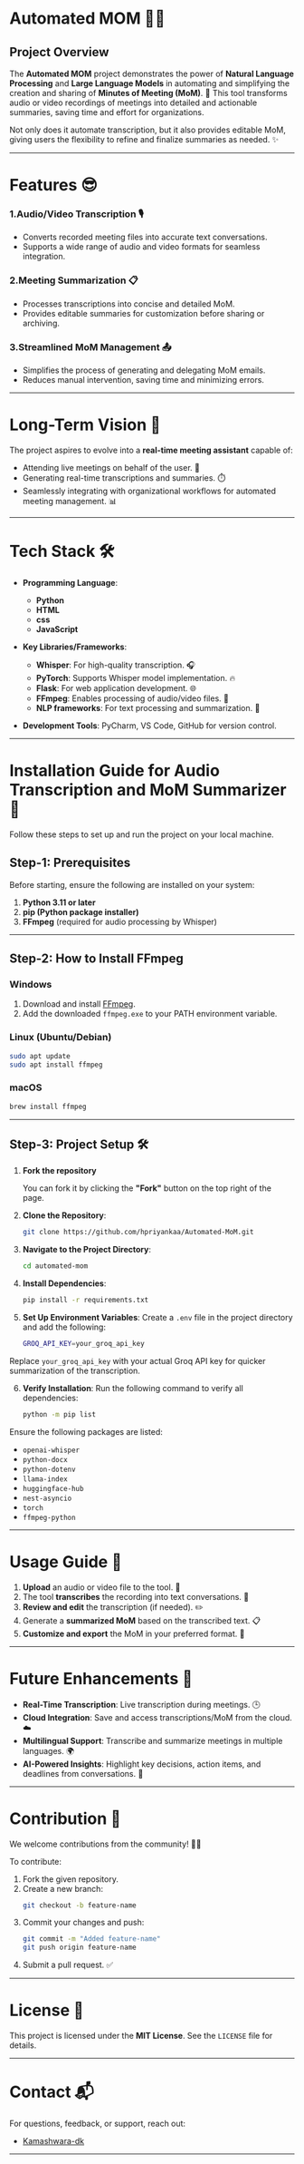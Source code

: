 # Automated MOM 🚀📝

## Project Overview  
The **Automated MOM** project demonstrates the power of **Natural Language Processing** and **Large Language Models** in automating and simplifying the creation and sharing of **Minutes of Meeting (MoM)**. 🎯 This tool transforms audio or video recordings of meetings into detailed and actionable summaries, saving time and effort for organizations.  

Not only does it automate transcription, but it also provides editable MoM, giving users the flexibility to refine and finalize summaries as needed. ✨  

---

# Features 😎 
### 1.**Audio/Video Transcription 🎙️**  
- Converts recorded meeting files into accurate text conversations.  
- Supports a wide range of audio and video formats for seamless integration.  

### 2.**Meeting Summarization 📋**  
- Processes transcriptions into concise and detailed MoM.  
- Provides editable summaries for customization before sharing or archiving.  

### 3.**Streamlined MoM Management 📤**  
- Simplifies the process of generating and delegating MoM emails.  
- Reduces manual intervention, saving time and minimizing errors.  

---

# Long-Term Vision 🤘 
The project aspires to evolve into a **real-time meeting assistant** capable of:  
- Attending live meetings on behalf of the user. 🤖  
- Generating real-time transcriptions and summaries. ⏱️  
- Seamlessly integrating with organizational workflows for automated meeting management. 📊  

---

# Tech Stack 🛠️  
- **Programming Language**: 
    - **Python** 
    - **HTML**
    - **css**
    - **JavaScript**

- **Key Libraries/Frameworks**:  
  - **Whisper**: For high-quality transcription. 🎧  
  - **PyTorch**: Supports Whisper model implementation. 🔥
  - **Flask**: For web application development. 🌐  
  - **FFmpeg**: Enables processing of audio/video files. 🎥  
  - **NLP frameworks**: For text processing and summarization. 🧠  
- **Development Tools**: PyCharm, VS Code, GitHub for version control.  

---

# Installation Guide for Audio Transcription and MoM Summarizer 🫡

Follow these steps to set up and run the project on your local machine.

## Step-1: Prerequisites
Before starting, ensure the following are installed on your system:
1. **Python 3.11 or later**
2. **pip (Python package installer)**
3. **FFmpeg** (required for audio processing by Whisper)

---

## Step-2: How to Install FFmpeg

### Windows
1. Download and install [FFmpeg](https://ffmpeg.org/download.html).
2. Add the downloaded `ffmpeg.exe` to your PATH environment variable.

### Linux (Ubuntu/Debian)
```bash
sudo apt update
sudo apt install ffmpeg
```

### macOS
```bash
brew install ffmpeg
```


---
## Step-3: Project Setup 🛠️
1. **Fork the repository**

   You can fork it by clicking the **"Fork"** button on the top right of the page.


2. **Clone the Repository**:  
   ```bash  
   git clone https://github.com/hpriyankaa/Automated-MoM.git 
   ```  
3. **Navigate to the Project Directory**:  
   ```bash  
   cd automated-mom  
   ```  
4. **Install Dependencies**:  
   ```bash  
   pip install -r requirements.txt  
   ```  
5. **Set Up Environment Variables**:
Create a `.env` file in the project directory and add the following:
    ```bash
    GROQ_API_KEY=your_groq_api_key
    ```
Replace `your_groq_api_key` with your actual Groq API key for quicker summarization of the transcription.

6. **Verify Installation**:
Run the following command to verify all dependencies:
    ```bash
    python -m pip list
    ```

Ensure the following packages are listed:
- `openai-whisper`
- `python-docx`
- `python-dotenv`
- `llama-index`
- `huggingface-hub`
- `nest-asyncio`
- `torch`
- `ffmpeg-python`

---
# Usage Guide 🤔  
1. **Upload** an audio or video file to the tool. 🎵  
2. The tool **transcribes** the recording into text conversations. 📄  
3. **Review and edit** the transcription (if needed). ✏️  
4. Generate a **summarized MoM** based on the transcribed text. 📋  
5. **Customize and export** the MoM in your preferred format. 💾  

---

# Future Enhancements 🤩 

- **Real-Time Transcription**: Live transcription during meetings. 🕒  
- **Cloud Integration**: Save and access transcriptions/MoM from the cloud. ☁️  
- **Multilingual Support**: Transcribe and summarize meetings in multiple languages. 🌍  
- **AI-Powered Insights**: Highlight key decisions, action items, and deadlines from conversations. 🎯  

---

# Contribution 🤝  
We welcome contributions from the community! 🧑‍💻  

To contribute:  
1. Fork the given repository. 
2. Create a new branch:  
   ```bash  
   git checkout -b feature-name  
   ```  
3. Commit your changes and push:  
   ```bash  
   git commit -m "Added feature-name"  
   git push origin feature-name  
   ```  
4. Submit a pull request. ✅  

---

# License 📜  
This project is licensed under the **MIT License**. See the `LICENSE` file for details.  

---

# Contact 📬  
For questions, feedback, or support, reach out:  

  - [Kamashwara-dk](https://github.com/kamashwara-dk)

---
